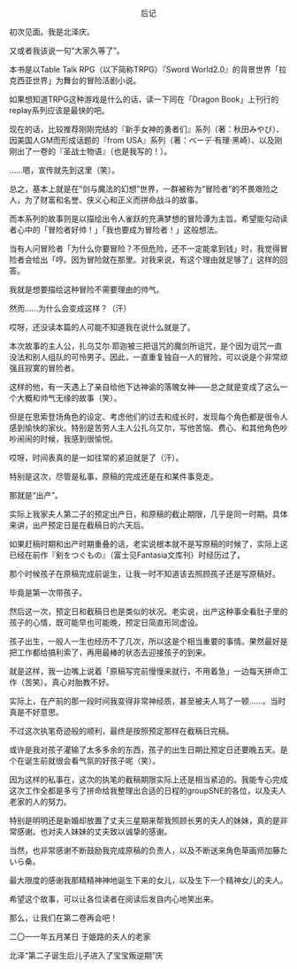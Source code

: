<p align="center">后记</p>

初次见面。我是北泽庆。

又或者我该说一句“大家久等了”。

本书是以Table Talk RPG（以下简称TRPG）『Sword World2.0』的背景世界「拉克西亚世界」为舞台的冒险活剧小说。

如果想知道TRPG这种游戏是什么的话，读一下同在「Dragon Book」上刊行的replay系列应该是最快的吧。

现在的话，比较推荐刚刚完结的『新手女神的勇者们』系列（著：秋田みやび）、因美国人GM而形成话题的『from USA』系列（著：ベーデ·有理·黑崎）、以及刚刚出了一卷的『圣战士物语』（也是我写的！）。

……嗯，宣传就先到这里（笑）。

总之，基本上就是在“剑与魔法的幻想”世界，一群被称为“冒险者”的不畏艰险之人，为了财富和名誉、侠义心和正义而拼命战斗的故事。

而本系列的故事则是以描绘出令人雀跃的充满梦想的冒险谭为主旨。希望能勾动读者心中的「冒险者好帅！」「我也要成为冒险者！」这般想法。

当有人问冒险者「为什么你要冒险？不但危险，还不一定能拿到钱」时，我觉得冒险者会给出「哼。因为冒险就在那里。对我来说，有这个理由就足够了」这样的回答。

我就是想要描绘这种冒险不需要理由的帅气。

然而……为什么会变成这样？（汗）

哎呀，还没读本篇的人可能不知道我在说什么就是了。

本次故事的主人公，扎乌艾尔·耶迦被三把诅咒的魔剑所诅咒，是个因为诅咒一直没法和别人组队的可怜男子。因此，一直重复独自一人的冒险，可以说是个非常顽强且寂寞的冒险者。

这样的他，有一天遇上了亲自给他下达神谕的落魄女神——总之就是变成了这么一个大概和帅气无缘的故事（笑）。

但是在思索登场角色的设定、考虑他们的过去和成长时，发现每个角色都是很令人感到愉快的家伙。特别是苦劳人主人公扎乌艾尔，写他苦恼、费心、和其他角色吵吵闹闹的时候，我感到很愉悦。

哎呀，时间表真的是一如往常的紧迫就是了（汗）。

特别是这次，尽管是私事，原稿的完成还是在和某件事竞走。

那就是“出产”。

实际上我家夫人第二子的预定出产日，和原稿的截止期限，几乎是同一时期。具体来讲，出产预定日是在截稿日的六天后。

如果赶稿时期和出产时期重叠的话，老实说根本就不是写原稿的时候了，实际上这已经在前作『剣をつぐもの』（富士见Fantasia文库刊）时经历过了。

那个时候孩子在原稿完成前诞生，让我一时不知道该去照顾孩子还是写原稿好。

毕竟是第一次带孩子。

然后这一次，预定日和截稿日也是类似的状况。老实说，出产这种事全看肚子里的孩子的心情，既可能早也可能晚，预定日简直形同虚设。

孩子出生，一般人一生也经历不了几次，所以这是个相当重要的事情。果然最好是把工作都给搞利索了，再用最棒的状态去迎接孩子的到来。

就是这样，我一边嘴上说着「原稿写完前慢慢来就行，不用着急」一边每天拼命工作（苦笑）。真心对胎教不好。

实际上，在产前的那一段时间我变得非常神经质，甚至被夫人骂了一顿……。当时真是不好意思。

不过这次执笔奇迹般的顺利，最终是按照预定那样在截稿日完稿。

或许是我对孩子灌输了太多多余的东西，孩子的出生日期比预定日还要晚五天。是个在诞生前就很会看气氛的好孩子呢（笑）。

因为这样的私事在，这次的执笔的截稿期限实际上还是相当紧迫的。我能专心完成这次工作全都是多亏了拼命给我整理出合适的日程的groupSNE的各位，以及夫人老家的人的努力。

特别是明明还是新婚却放置了丈夫三星期来帮我照顾长男的夫人的妹妹，真的是非常感谢。也对夫人妹妹的丈夫致以诚挚的感谢。

当然，也非常感谢不断鼓励我完成原稿的负责人，以及不断送来角色草画师加藤たいら桑。

最大限度的感谢我那精精神神地诞生下来的女儿，以及生下一个精神女儿的夫人。

希望这个故事，可以让各位读者在阅读后发自内心地笑出来。

那么，让我们在第二卷再会吧！

二〇一一年五月某日 于姫路的夫人的老家

北泽“第二子诞生后儿子进入了宝宝叛逆期”庆  

